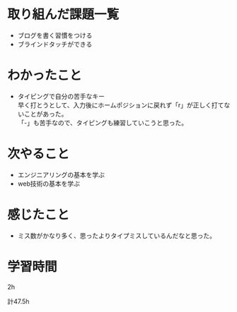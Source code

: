 # 取り組んだ課題一覧
* ブログを書く習慣をつける
* ブラインドタッチができる
# わかったこと
* タイピングで自分の苦手なキー  
早く打とうとして、入力後にホームポジションに戻れず「r」が正しく打てないことがあった。  
「-」も苦手なので、タイピングも練習していこうと思った。  
  
# 次やること
* エンジニアリングの基本を学ぶ  
* web技術の基本を学ぶ  
# 感じたこと
* ミス数がかなり多く、思ったよりタイプミスしているんだなと思った。 
# 学習時間
2h

計47.5h
